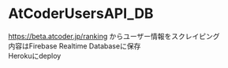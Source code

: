 # AtCoderUsersAPI_DB
https://beta.atcoder.jp/ranking からユーザー情報をスクレイピング  
内容はFirebase Realtime Databaseに保存  
Herokuにdeploy